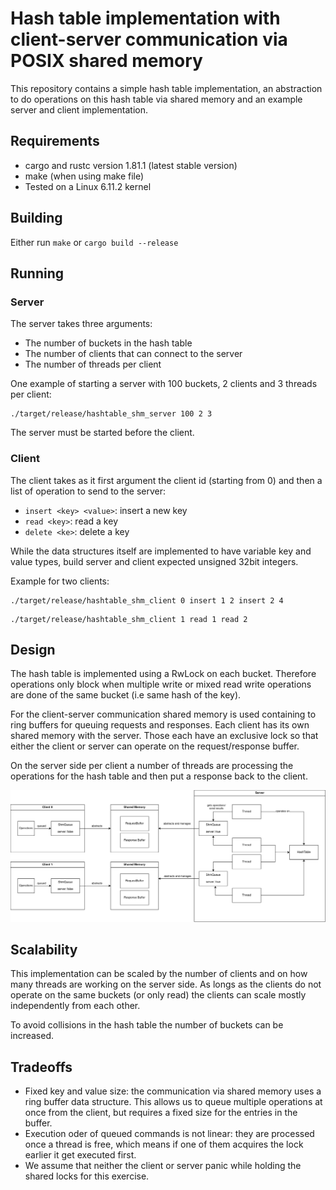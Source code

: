 # Hash table implementation with client-server communication via POSIX shared memory
This repository contains a simple hash table implementation, an abstraction to do operations on this hash table via shared memory and an example server and client implementation.


## Requirements
 * cargo and rustc version 1.81.1  (latest stable version)
 * make (when using make file)
 * Tested on a Linux 6.11.2 kernel

## Building
Either run `make` or `cargo build --release`

## Running
### Server
The server takes three arguments:
- The number of buckets in the hash table
- The number of clients that can connect to the server
- The number of threads per client

One example of starting a server with 100 buckets, 2 clients and 3 threads per client:
```
./target/release/hashtable_shm_server 100 2 3
```

The server must be started before the client.

### Client
The client takes as it first argument the client id (starting from 0) and then a list of operation to send to the server:
- `insert <key> <value>`: insert a new key
- `read <key>`: read a key
- `delete <ke>`: delete a key

While the data structures itself are implemented to have variable key and value types, build server and client expected unsigned 32bit integers.

Example for two clients:
```
./target/release/hashtable_shm_client 0 insert 1 2 insert 2 4
```

```
./target/release/hashtable_shm_client 1 read 1 read 2
```

## Design

The hash table is implemented using a RwLock on each bucket. Therefore operations only block when multiple write or mixed read write operations are done of the same bucket (i.e same hash of the key).

For the client-server communication shared memory is used containing to ring buffers for queuing requests and responses. Each client has its own shared memory with the server.
Those each have an exclusive lock so that either the client or server can operate on the request/response buffer.

On the server side per client a number of threads are processing the operations for the hash table and then put a response back to the client.

![Overview of the general design](design.png)

## Scalability
This implementation can be scaled by the number of clients and on how many threads are working on the server side.
As longs as the clients do not operate on the same buckets (or only read) the clients can scale mostly independently from each other.

To avoid collisions in the hash table the number of buckets can be increased.

## Tradeoffs
 - Fixed key and value size: the communication via shared memory uses a ring buffer data structure. This allows us to queue multiple operations at once from the client, but requires a fixed size for the entries in the buffer.
 - Execution oder of queued commands is not linear: they are processed once a thread is free, which means if one of them acquires the lock earlier it get executed first.
  - We assume that neither the client or server panic while holding the shared locks for this exercise.